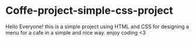 # Coffe-project-simple-css-project
Hello Everyone!
this is a simple project using HTML and CSS for designing a menu for a cafe in a simple and nice way.
enjoy coding <3

